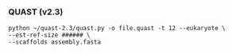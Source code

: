 ### QUAST (v2.3)


```
python ~/quast-2.3/quast.py -o file.quast -t 12 --eukaryote \
--est-ref-size ###### \
--scaffolds assembly.fasta
```
 